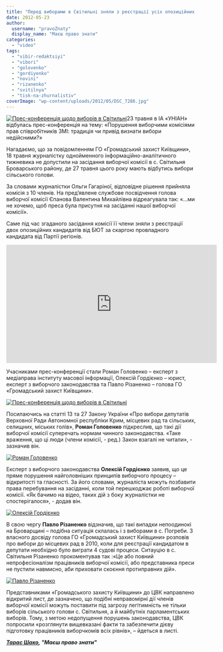 ```yaml
---
title: "Перед виборами в Світильні зняли з реєстрації усіх опозиційних кандидатів"
date: 2012-05-23
author: 
  username: "pravoZnaty"
  display_name: "Маєш право знати"
categories: 
  - "video"
tags: 
  - "vibir-redaktsiyi"
  - "vibori"
  - "golovenko"
  - "gordiyenko"
  - "novini"
  - "rizanenko"
  - "svitilnya"
  - "tisk-na-zhurnalistiv"
coverImage: "wp-content/uploads/2012/05/DSC_7286.jpg"
---
```


[![](https://mpz.brovary.org/wp-content/uploads/2012/05/DSC_7286.jpg "Прес-конференція щодо виборів в Світильні")](https://mpz.brovary.org/wp-content/uploads/2012/05/DSC_7286.jpg)23 травня в ІА «УНІАН» відбулась прес-конференція на тему: «Порушення виборчими комісіями прав співробітників ЗМІ: традиція чи привід визнати вибори недійсними?»

Нагадаємо, що за повідомленням ГО «Громадський захист Київщини», 18 травня журналістку однойменного інформаційно-аналітичного тижневика не допустили на засідання виборчої комісії в с. Світильня Броварського району, де 27 травня цього року мають відбутись вибори сільського голови.

За словами журналістки Ольги Гагаріної, відповідне рішення прийняла комісія з 10 членів. На пред’явлене службове посвідчення голова виборчої комісії Єпанова Валентина Михайлівна відреагувала так: «…ми не хочемо, щоб преса була присутня на засіданні нашої виборчої комісії».

Саме під час згаданого засідання комісії її члени зняли з реєстрації двох опозиційних кандидатів від БЮТ за скаргою провладного кандидата від Партії регіонів.

<iframe src="https://www.youtube.com/embed/P7541we1wco" frameborder="0" width="560" height="315"></iframe>

Учасниками прес-конференції стали Роман Головенко – експерт з медіаправа інституту масової інформації, Олексій Гордієнко – юрист, експерт з виборчого законодавства та Павло Різаненко – голова ГО «Громадський захист Київщини».

[![](https://mpz.brovary.org/wp-content/uploads/2012/05/DSC_7286.jpg "Прес-конференція щодо виборів в Світильні")](https://mpz.brovary.org/wp-content/uploads/2012/05/DSC_7286.jpg)

Посилаючись на статті 13 та 27 Закону України «Про вибори депутатів Верховної Ради Автономної республіки Крим, місцевих рад та сільських, селищних, міських голів», **Роман Головенко** підкреслив, що такі дії виборчої комісії суперечать нормам чинного законодавства. «Таке враження, що ці люди (члени комісії, - ред.) Закон взагалі не читали», - зазначив він.

[![](https://mpz.brovary.org/wp-content/uploads/2012/05/DSC_7324.jpg "Роман Головенко")](https://mpz.brovary.org/wp-content/uploads/2012/05/DSC_7324.jpg)

Експерт з виборчого законодавства **Олексій Гордієнко** заявив, що це пряме порушення найголовніших принципів виборчого процесу – відкритості та гласності. За його словами, журналіста можуть позбавити права перебування на засіданні, коли той перешкоджає роботі виборчої комісії. «Як бачимо на відео, таких дій з боку журналістки не спостерігалося», - додав він.

[![](https://mpz.brovary.org/wp-content/uploads/2012/05/DSC_7334.jpg "Олексій Гордієнко")](https://mpz.brovary.org/wp-content/uploads/2012/05/DSC_7334.jpg)

В свою чергу **Павло Різаненко** відзначив, що такі випадки непоодинокі на Броварщині – подібна ситуація склалась і з виборами в с. Погреби. З власного досвіду голова ГО «Громадський захист Київщини» розповів про вибори до місцевих рад в 2010, коли для реєстрації кандидатом в депутати необхідно було виграти 4 судові процеси. Ситауцію в с. Світильня Різаненко прокоментував так :«Це або повний непрофесіоналізм працівників виборчої комісії, або представника преси не пустили навмисно, аби приховати скоєння протиправних дій».

[![](https://mpz.brovary.org/wp-content/uploads/2012/05/DSC_7367.jpg "Павло Різаненко")](https://mpz.brovary.org/wp-content/uploads/2012/05/DSC_7367.jpg)

Представниками «Громадського захисту Київщини» до ЦВК направлено відкритий лист, де зазначено, що подібні неправомірні дії членів виборчої комісії можуть поставити під загрозу легітимність не тільки виборів сільського голови с. Світильня, а й майбутніх парламентських виборів. Тому, з метою недопущення порушень законодавства, ЦВК попросили «розглянути вищевказані факти та забезпечити дієву підготовку працівників виборчкомів всіх рівнів», – йдеться в листі.

_**[Тарас Шако](https://mpz.brovary.org/author/shako/), "Маєш право знати"**_
